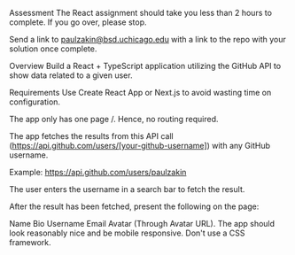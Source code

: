 Assessment
The React assignment should take you less than 2 hours to complete. If you go over, please stop.

Send a link to paulzakin@bsd.uchicago.edu with a link to the repo with your solution once complete.

Overview
Build a React + TypeScript application utilizing the GitHub API to show data related to a given user.

Requirements
Use Create React App or Next.js to avoid wasting time on configuration.

The app only has one page /. Hence, no routing required.

The app fetches the results from this API call (https://api.github.com/users/[your-github-username]) with any GitHub username.

Example: https://api.github.com/users/paulzakin

The user enters the username in a search bar to fetch the result.

After the result has been fetched, present the following on the page:

Name
Bio
Username
Email
Avatar (Through Avatar URL).
The app should look reasonably nice and be mobile responsive. Don't use a CSS framework.